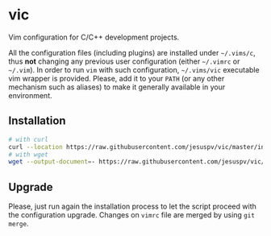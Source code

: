 # vic

Vim configuration for C/C++ development projects.

All the configuration files (including plugins) are installed under
`~/.vims/c`, thus **not** changing any previous user configuration (either
`~/.vimrc` or `~/.vim`).  In order to run `vim` with such configuration,
`~/.vims/vic` executable vim wrapper is provided.  Please, add it to your
`PATH` (or any other mechanism such as aliases) to make it generally available
in your environment.

## Installation

```bash
# with curl
curl --location https://raw.githubusercontent.com/jesuspv/vic/master/install.sh | bash -s c
# with wget
wget --output-document=- https://raw.githubusercontent.com/jesuspv/vic/master/install.sh | bash -s c
```

## Upgrade

Please, just run again the installation process to let the script proceed with
the configuration upgrade. Changes on `vimrc` file are merged by using `git
merge`.
